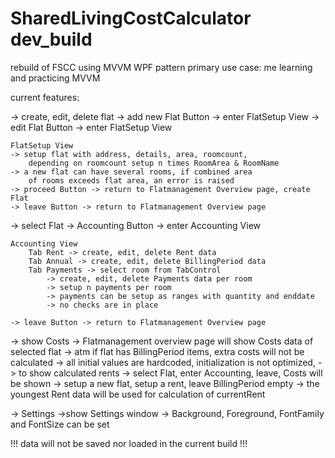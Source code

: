 # SharedLivingCostCalculator dev_build
 rebuild of FSCC using MVVM WPF pattern
 primary use case: me learning and practicing MVVM

current features:

-> create, edit, delete flat
	-> add new Flat Button -> enter FlatSetup View
	-> edit Flat Button -> enter FlatSetup View

	FlatSetup View
	-> setup flat with address, details, area, roomcount,
		depending on roomcount setup n times RoomArea & RoomName
	-> a new flat can have several rooms, if combined area
		of rooms exceeds flat area, an error is raised
	-> proceed Button -> return to Flatmanagement Overview page, create Flat
	-> leave Button -> return to Flatmanagement Overview page

-> select Flat
	-> Accounting Button -> enter Accounting View
		
	Accounting View
		Tab Rent -> create, edit, delete Rent data
		Tab Annual -> create, edit, delete BillingPeriod data
		Tab Payments -> select room from TabControl
			-> create, edit, delete Payments data per room
			-> setup n payments per room				
			-> payments can be setup as ranges with quantity and enddate
			-> no checks are in place

	-> leave Button -> return to Flatmanagement Overview page

-> show Costs
	-> Flatmanagement overview page will show Costs data of selected flat
	-> atm if flat has BillingPeriod items, extra costs will not be calculated
	-> all initial values are hardcoded, initialization is not optimized,
		-> to show calculated rents
			-> select Flat, enter Accounting, leave, Costs will be shown
		-> setup a new flat, setup a rent, leave BillingPeriod empty
		-> the youngest Rent data will be used for calculation of currentRent

-> Settings
	->show Settings window
	-> Background, Foreground, FontFamily and FontSize can be set

!!! data will not be saved nor loaded in the current build !!!
